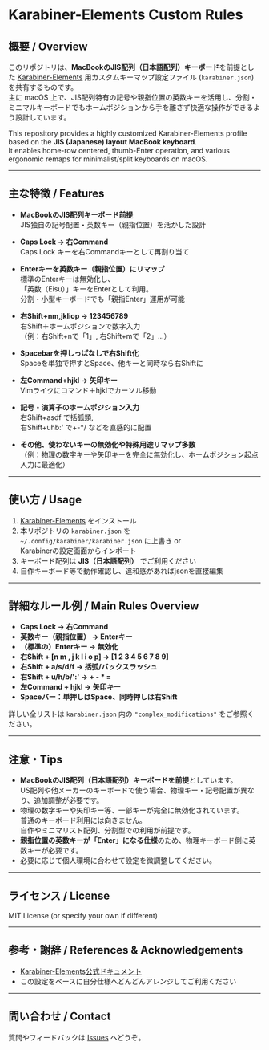 # Karabiner-Elements Custom Rules

## 概要 / Overview

このリポジトリは、**MacBookのJIS配列（日本語配列）キーボード**を前提とした [Karabiner-Elements](https://karabiner-elements.pqrs.org/) 用カスタムキーマップ設定ファイル (`karabiner.json`) を共有するものです。  
主に macOS 上で、JIS配列特有の記号や親指位置の英数キーを活用し、分割・ミニマルキーボードでもホームポジションから手を離さず快適な操作ができるよう設計しています。

This repository provides a highly customized Karabiner-Elements profile based on the **JIS (Japanese) layout MacBook keyboard**.  
It enables home-row centered, thumb-Enter operation, and various ergonomic remaps for minimalist/split keyboards on macOS.

---

## 主な特徴 / Features

- **MacBookのJIS配列キーボード前提**  
  JIS独自の記号配置・英数キー（親指位置）を活かした設計

- **Caps Lock → 右Command**  
  Caps Lock キーを右Commandキーとして再割り当て

- **Enterキーを英数キー（親指位置）にリマップ**  
  標準のEnterキーは無効化し、  
  「英数（Eisu）」キーをEnterとして利用。  
  分割・小型キーボードでも「親指Enter」運用が可能

- **右Shift+nm,jkliop → 123456789**  
  右Shift＋ホームポジションで数字入力  
  （例：右Shift+nで「1」, 右Shift+mで「2」...）

- **Spacebarを押しっぱなしで右Shift化**  
  Spaceを単独で押すとSpace、他キーと同時なら右Shiftに

- **左Command+hjkl → 矢印キー**  
  Vimライクにコマンド＋hjklでカーソル移動

- **記号・演算子のホームポジション入力**  
  右Shift+asdf で括弧類,  
  右Shift+uhb:' で+-*/ などを直感的に配置

- **その他、使わないキーの無効化や特殊用途リマップ多数**  
  （例：物理の数字キーや矢印キーを完全に無効化し、ホームポジション起点入力に最適化）

---

## 使い方 / Usage

1. [Karabiner-Elements](https://karabiner-elements.pqrs.org/) をインストール
2. 本リポジトリの `karabiner.json` を  
   `~/.config/karabiner/karabiner.json` に上書き or  
   Karabinerの設定画面からインポート
3. キーボード配列は **JIS（日本語配列）** でご利用ください
4. 自作キーボード等で動作確認し、違和感があればjsonを直接編集

---

## 詳細なルール例 / Main Rules Overview

- **Caps Lock → 右Command**
- **英数キー（親指位置） → Enterキー**
- **（標準の）Enterキー → 無効化**
- **右Shift + [n m , j k l i o p] → [1 2 3 4 5 6 7 8 9]**
- **右Shift + a/s/d/f → 括弧/バックスラッシュ**
- **右Shift + u/h/b/':' → + - * =**
- **左Command + hjkl → 矢印キー**
- **Spaceバー：単押しはSpace、同時押しは右Shift**

詳しい全リストは `karabiner.json` 内の `"complex_modifications"` をご参照ください。

---

## 注意・Tips

- **MacBookのJIS配列（日本語配列）キーボードを前提**としています。  
  US配列や他メーカーのキーボードで使う場合、物理キー・記号配置が異なり、追加調整が必要です。
- 物理の数字キーや矢印キー等、一部キーが完全に無効化されています。  
  普通のキーボード利用には向きません。  
  自作やミニマリスト配列、分割型での利用が前提です。
- **親指位置の英数キーが「Enter」になる仕様**のため、物理キーボード側に英数キーが必要です。
- 必要に応じて個人環境に合わせて設定を微調整してください。

---

## ライセンス / License

MIT License (or specify your own if different)

---

## 参考・謝辞 / References & Acknowledgements

- [Karabiner-Elements公式ドキュメント](https://karabiner-elements.pqrs.org/docs/json/)
- この設定をベースに自分仕様へどんどんアレンジしてご利用ください

---

## 問い合わせ / Contact

質問やフィードバックは [Issues](https://github.com/khidaka/Hkprofile/issues) へどうぞ。

